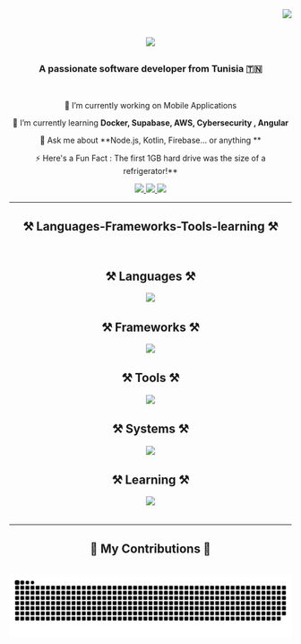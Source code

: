 <img align="right" src="https://visitor-badge.laobi.icu/badge?page_id=FadiBrahem.FadiBrahem" />

<h1 align="center">
    <img src="https://readme-typing-svg.herokuapp.com/?font=Righteous&size=35&center=true&vCenter=true&width=500&height=70&duration=4000&lines=Hi+There!+👋;+I'm+Fedi+Brahem!;" />
</h1>

<h3 align="center">A passionate software developer from Tunisia 🇹🇳</h3>

<br/>

<div align="center">
 
 🔭 I’m currently working on Mobile Applications
 
 🌱 I’m currently learning **Docker, Supabase, AWS, Cybersecurity , Angular**

💬 Ask me about **Node.js, Kotlin, Firebase... or anything **

⚡ Here's a Fun Fact : The first 1GB hard drive was the size of a refrigerator!**

 </div>
 
<div align="center"> 
  <a href="mailto:brahemfadi@hotmail.com">
    <img src="https://img.shields.io/badge/Gmail-333333?style=for-the-badge&logo=gmail&logoColor=red" />
  </a>
  <a href="https://www.linkedin.com/in/fedibrahem/" target="_blank">
    <img src="https://img.shields.io/badge/LinkedIn-0077B5?style=for-the-badge&logo=linkedin&logoColor=white" target="_blank" />
  </a>
  <a href="https://github.com/FadiBrahem?tab=repositories" target="_blank">
     <img src="https://img.shields.io/badge/Portfolio-FF5722?style=for-the-badge&logo=todoist&logoColor=white" target="_blank" /> <!-- sqlite, safari, google-chrome are other good icon options -->
  </a>
</div>

 <hr/>
 
<h2 align="center">⚒️ Languages-Frameworks-Tools-learning ⚒️</h2>
<br/>
<div align="center">

 <h2 align="center">⚒️ Languages ⚒️</h2>   <img src="https://skillicons.dev/icons?i=dart,c,java,js,php,cpp,cs" />
  <h2 align="center">⚒️ Frameworks ⚒️</h2>  <img src="https://skillicons.dev/icons?i=angular,express,nestjs,spring,flutter,bootstrap" /><br>
  <h2 align="center">⚒️ Tools ⚒️</h2>  <img src="https://skillicons.dev/icons?i=vscode,gitlab,github,androidstudio,git,nodejs,firebase,mongodb,mysql,discord,docker,eclipse,arduino,linkedin,gmail,npm,obsidian,postgres,powershell,sqlite,twitter,unity,wordpress,yarn" /><br>
   <h2 align="center">⚒️ Systems ⚒️</h2> <img src="https://skillicons.dev/icons?i=arch,linux,windows" /><br>
  <h2 align="center">⚒️ Learning ⚒️</h2>  <img src="https://skillicons.dev/icons?i=typescript,sass,threejs" /><br>
</div>

<br/>
<hr/>

<div align="center">
  <h2>🐍 My Contributions 🐍</h2>
  <br>
  <img alt="snake eating my contributions" src="https://raw.githubusercontent.com/salesp07/salesp07/output/github-contribution-grid-snake.svg" />
  
  <br/><br/><br/>
</div>




</div>

<br/>
